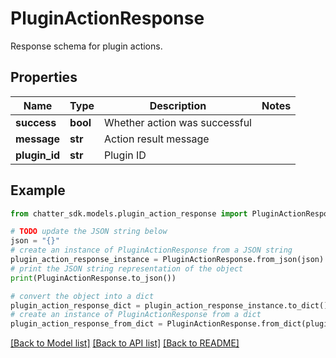 # PluginActionResponse

Response schema for plugin actions.

## Properties

Name | Type | Description | Notes
------------ | ------------- | ------------- | -------------
**success** | **bool** | Whether action was successful | 
**message** | **str** | Action result message | 
**plugin_id** | **str** | Plugin ID | 

## Example

```python
from chatter_sdk.models.plugin_action_response import PluginActionResponse

# TODO update the JSON string below
json = "{}"
# create an instance of PluginActionResponse from a JSON string
plugin_action_response_instance = PluginActionResponse.from_json(json)
# print the JSON string representation of the object
print(PluginActionResponse.to_json())

# convert the object into a dict
plugin_action_response_dict = plugin_action_response_instance.to_dict()
# create an instance of PluginActionResponse from a dict
plugin_action_response_from_dict = PluginActionResponse.from_dict(plugin_action_response_dict)
```
[[Back to Model list]](../README.md#documentation-for-models) [[Back to API list]](../README.md#documentation-for-api-endpoints) [[Back to README]](../README.md)


